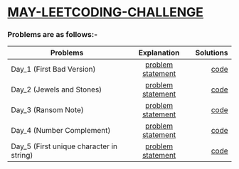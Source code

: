 # [MAY-LEETCODING-CHALLENGE](https://leetcode.com/explore/challenge/card/may-leetcoding-challenge/)


### Problems are as follows:-



| Problems        | Explanation           | Solutions  |
| ------------- |:-------------:| -----:|
| Day_1 (First Bad Version) | [problem statement](https://github.com/asingleneuron/leetcode-solutions/blob/master/may_leetcode_challenge/Day_1/README.md) | [code](https://github.com/asingleneuron/leetcode-solutions/blob/master/may_leetcode_challenge/Day_1/first_bad_version.py) |
| Day_2 (Jewels and Stones) | [problem statement](https://github.com/asingleneuron/leetcode-solutions/blob/master/may_leetcode_challenge/Day_2/README.md) | [code](https://github.com/asingleneuron/leetcode-solutions/blob/master/may_leetcode_challenge/Day_2/jewels_and_stones.py) |
| Day_3 (Ransom Note) | [problem statement](https://github.com/asingleneuron/leetcode-solutions/blob/master/may_leetcode_challenge/Day_3/README.md) | [code](https://github.com/asingleneuron/leetcode-solutions/blob/master/may_leetcode_challenge/Day_3/ransom_note.py) |
| Day_4 (Number Complement) | [problem statement](https://github.com/asingleneuron/leetcode-solutions/blob/master/may_leetcode_challenge/Day_4/README.md) | [code](https://github.com/asingleneuron/leetcode-solutions/blob/master/may_leetcode_challenge/Day_4/number_complement.py) |
| Day_5 (First unique character in string) | [problem statement](https://github.com/asingleneuron/leetcode-solutions/blob/master/may_leetcode_challenge/Day_5/README.md) | [code](https://github.com/asingleneuron/leetcode-solutions/blob/master/may_leetcode_challenge/Day_5/first_unique_character_in_string.py) |



